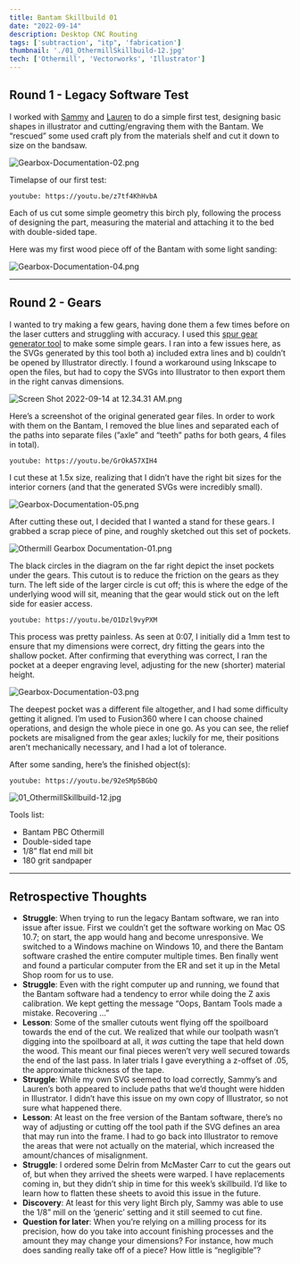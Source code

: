 ```yaml
---
title: Bantam Skillbuild 01
date: "2022-09-14"
description: Desktop CNC Routing
tags: ['subtraction', "itp", 'fabrication']
thumbnail: './01_OthermillSkillbuild-12.jpg'
tech: ['Othermill', 'Vectorworks', 'Illustrator']
---
```


## Round 1 - Legacy Software Test

I worked with [Sammy](https://www.instagram.com/xx_napalmcutta_xx/) and [Lauren](https://www.laurenlumbra.com/) to do a simple first test, designing basic shapes in illustrator and cutting/engraving them with the Bantam. We “rescued” some used craft ply from the materials shelf and cut it down to size on the bandsaw.

![Gearbox-Documentation-02.png](./Gearbox-Documentation-02.png)

Timelapse of our first test:

`youtube: https://youtu.be/z7tf4KhHvbA`

Each of us cut some simple geometry this birch ply, following the process of designing the part, measuring the material and attaching it to the bed with double-sided tape.

Here was my first wood piece off of the Bantam with some light sanding:

![Gearbox-Documentation-04.png](./Gearbox-Documentation-04.png)

---

## Round 2 - Gears

I wanted to try making a few gears, having done them a few times before on the laser cutters and struggling with accuracy. I used this [spur gear generator tool](https://evolventdesign.com/pages/spur-gear-generator) to make some simple gears. I ran into a few issues here, as the SVGs generated by this tool both a) included extra lines and b) couldn’t be opened by Illustrator directly. I found a workaround using Inkscape to open the files, but had to copy the SVGs into Illustrator to then export them in the right canvas dimensions.

![Screen Shot 2022-09-14 at 12.34.31 AM.png](./Screen_Shot_2022-09-14_at_12.34.31_AM.png)

Here’s a screenshot of the original generated gear files. In order to work with them on the Bantam, I removed the blue lines and separated each of the paths into separate files (”axle” and “teeth” paths for both gears, 4 files in total).

`youtube: https://youtu.be/GrOkA57XIH4`

I cut these at 1.5x size, realizing that I didn’t have the right bit sizes for the interior corners (and that the generated SVGs were incredibly small).

![Gearbox-Documentation-05.png](./Gearbox-Documentation-05.png)

After cutting these out, I decided that I wanted a stand for these gears. I grabbed a scrap piece of pine, and roughly sketched out this set of pockets.

![Othermill Gearbox Documentation-01.png](./Othermill_Gearbox_Documentation-01.png)

The black circles in the diagram on the far right depict the inset pockets under the gears. This cutout is to reduce the friction on the gears as they turn. The left side of the larger circle is cut off; this is where the edge of the underlying wood will sit, meaning that the gear would stick out on the left side for easier access.

`youtube: https://youtu.be/O1Dzl9vyPXM`

This process was pretty painless. As seen at 0:07, I initially did a 1mm test to ensure that my dimensions were correct, dry fitting the gears into the shallow pocket. After confirming that everything was correct, I ran the pocket at a deeper engraving level, adjusting for the new (shorter) material height.

![Gearbox-Documentation-03.png](./Gearbox-Documentation-03.png)

The deepest pocket was a different file altogether, and I had some difficulty getting it aligned. I’m used to Fusion360 where I can choose chained operations, and design the whole piece in one go. As you can see, the relief pockets are misaligned from the gear axles; luckily for me, their positions aren’t mechanically necessary, and I had a lot of tolerance.

After some sanding, here’s the finished object(s):

`youtube: https://youtu.be/92eSMp5BGbQ`

![01_OthermillSkillbuild-12.jpg](./01_OthermillSkillbuild-12.jpg)

Tools list:

- Bantam PBC Othermill
- Double-sided tape
- 1/8” flat end mill bit
- 180 grit sandpaper

---

## Retrospective Thoughts

- **Struggle**: When trying to run the legacy Bantam software, we ran into issue after issue. First we couldn’t get the software working on Mac OS 10.7; on start, the app would hang and become unresponsive. We switched to a Windows machine on Windows 10, and there the Bantam software crashed the entire computer multiple times. Ben finally went and found a particular computer from the ER and set it up in the Metal Shop room for us to use.
- **Struggle**: Even with the right computer up and running, we found that the Bantam software had a tendency to error while doing the Z axis calibration. We kept getting the message “Oops, Bantam Tools made a mistake. Recovering …”
- **Lesson**: Some of the smaller cutouts went flying off the spoilboard towards the end of the cut. We realized that while our toolpath wasn’t digging into the spoilboard at all, it *was* cutting the tape that held down the wood. This meant our final pieces weren’t very well secured towards the end of the last pass. In later trials I gave everything a z-offset of .05, the approximate thickness of the tape.
- **Struggle**: While my own SVG seemed to load correctly, Sammy’s and Lauren’s both appeared to include paths that we’d thought were hidden in Illustrator. I didn’t have this issue on my own copy of Illustrator, so not sure what happened there.
- **Lesson**: At least on the free version of the Bantam software, there’s no way of adjusting or cutting off the tool path if the SVG defines an area that may run into the frame. I had to go back into Illustrator to remove the areas that were not actually on the material, which increased the amount/chances of misalignment.
- **Struggle**: I ordered some Delrin from McMaster Carr to cut the gears out of, but when they arrived the sheets were warped. I have replacements coming in, but they didn’t ship in time for this week’s skillbuild. I’d like to learn how to flatten these sheets to avoid this issue in the future.
- **Discovery**: At least for this very light Birch ply, Sammy was able to use the 1/8” mill on the ‘generic’ setting and it still seemed to cut fine.
- **Question for later**: When you’re relying on a milling process for its precision, how do you take into account finishing processes and the amount they may change your dimensions? For instance, how much does sanding really take off of a piece? How little is “negligible”?
